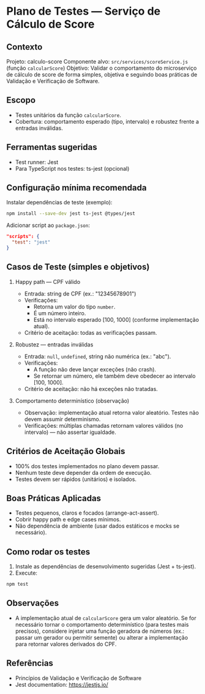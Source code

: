 # Plano de Testes — Serviço de Cálculo de Score

Contexto
--------
Projeto: calculo-score
Componente alvo: `src/services/scoreService.js` (função `calcularScore`)
Objetivo: Validar o comportamento do microserviço de cálculo de score de forma simples, objetiva e seguindo boas práticas de Validação e Verificação de Software.

Escopo
------
- Testes unitários da função `calcularScore`.
- Cobertura: comportamento esperado (tipo, intervalo) e robustez frente a entradas inválidas.

Ferramentas sugeridas
---------------------
- Test runner: Jest
- Para TypeScript nos testes: ts-jest (opcional)

Configuração mínima recomendada
------------------------------
Instalar dependências de teste (exemplo):

```bash
npm install --save-dev jest ts-jest @types/jest
```

Adicionar script ao `package.json`:

```json
"scripts": {
  "test": "jest"
}
```

Casos de Teste (simples e objetivos)
-----------------------------------
1. Happy path — CPF válido
   - Entrada: string de CPF (ex.: "12345678901")
   - Verificações:
     - Retorna um valor do tipo `number`.
     - É um número inteiro.
     - Está no intervalo esperado [100, 1000] (conforme implementação atual).
   - Critério de aceitação: todas as verificações passam.

2. Robustez — entradas inválidas
   - Entrada: `null`, `undefined`, string não numérica (ex.: "abc").
   - Verificações:
     - A função não deve lançar exceções (não crash).
     - Se retornar um número, ele também deve obedecer ao intervalo [100, 1000].
   - Critério de aceitação: não há exceções não tratadas.

3. Comportamento determinístico (observação)
   - Observação: implementação atual retorna valor aleatório. Testes não devem assumir determinismo.
   - Verificações: múltiplas chamadas retornam valores válidos (no intervalo) — não assertar igualdade.

Critérios de Aceitação Globais
-----------------------------
- 100% dos testes implementados no plano devem passar.
- Nenhum teste deve depender da ordem de execução.
- Testes devem ser rápidos (unitários) e isolados.

Boas Práticas Aplicadas
-----------------------
- Testes pequenos, claros e focados (arrange-act-assert).
- Cobrir happy path e edge cases mínimos.
- Não dependência de ambiente (usar dados estáticos e mocks se necessário).

Como rodar os testes
-------------------
1. Instale as dependências de desenvolvimento sugeridas (Jest + ts-jest).
2. Execute:

```bash
npm test
```

Observações
-----------
- A implementação atual de `calcularScore` gera um valor aleatório. Se for necessário tornar o comportamento determinístico (para testes mais precisos), considere injetar uma função geradora de números (ex.: passar um gerador ou permitir semente) ou alterar a implementação para retornar valores derivados do CPF.


Referências
----------
- Princípios de Validação e Verificação de Software
- Jest documentation: https://jestjs.io/